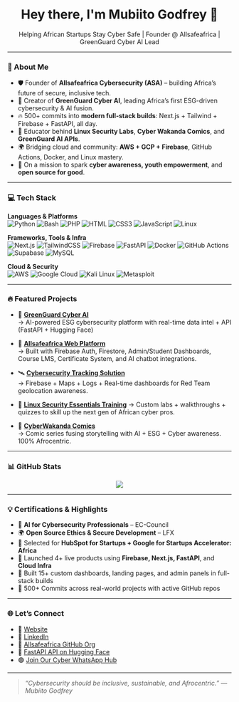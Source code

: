 <h1 align="center">Hey there, I'm Mubiito Godfrey 🚀</h1>
<p align="center">
Helping African Startups Stay Cyber Safe | Founder @ Allsafeafrica | GreenGuard Cyber AI Lead
</p>

---

### 💬 About Me

- 🛡️ Founder of **Allsafeafrica Cybersecurity (ASA)** – building Africa’s future of secure, inclusive tech.
- 🌿 Creator of **GreenGuard Cyber AI**, leading Africa’s first ESG-driven cybersecurity & AI fusion.
- 🔥 500+ commits into **modern full-stack builds**: Next.js + Tailwind + Firebase + FastAPI, all day.
- 🧠 Educator behind **Linux Security Labs**, **Cyber Wakanda Comics**, and **GreenGuard AI APIs**.
- 🌍 Bridging cloud and community: **AWS + GCP + Firebase**, GitHub Actions, Docker, and Linux mastery.
- 🧪 On a mission to spark **cyber awareness, youth empowerment**, and **open source for good**.

---

### 💻 Tech Stack

**Languages & Platforms**  
![Python](https://img.shields.io/badge/Python-3776AB?style=flat&logo=python&logoColor=white)
![Bash](https://img.shields.io/badge/Bash-4EAA25?style=flat&logo=gnubash&logoColor=white)
![PHP](https://img.shields.io/badge/PHP-777BB4?style=flat&logo=php&logoColor=white)
![HTML](https://img.shields.io/badge/HTML5-E34F26?style=flat&logo=html5&logoColor=white)
![CSS3](https://img.shields.io/badge/CSS3-1572B6?style=flat&logo=css3&logoColor=white)
![JavaScript](https://img.shields.io/badge/JavaScript-F7DF1E?style=flat&logo=javascript&logoColor=black)
![Linux](https://img.shields.io/badge/Linux-FCC624?style=flat&logo=linux&logoColor=black)

**Frameworks, Tools & Infra**  
![Next.js](https://img.shields.io/badge/Next.js-000000?style=flat&logo=next.js&logoColor=white)
![TailwindCSS](https://img.shields.io/badge/Tailwind_CSS-38B2AC?style=flat&logo=tailwind-css&logoColor=white)
![Firebase](https://img.shields.io/badge/Firebase-FFCA28?style=flat&logo=firebase&logoColor=black)
![FastAPI](https://img.shields.io/badge/FastAPI-009688?style=flat&logo=fastapi&logoColor=white)
![Docker](https://img.shields.io/badge/Docker-2496ED?style=flat&logo=docker&logoColor=white)
![GitHub Actions](https://img.shields.io/badge/GitHub_Actions-2088FF?style=flat&logo=github-actions&logoColor=white)
![Supabase](https://img.shields.io/badge/Supabase-3ECF8E?style=flat&logo=supabase&logoColor=white)
![MySQL](https://img.shields.io/badge/MySQL-4479A1?style=flat&logo=mysql&logoColor=white)

**Cloud & Security**  
![AWS](https://img.shields.io/badge/AWS-232F3E?style=flat&logo=amazonaws&logoColor=white)
![Google Cloud](https://img.shields.io/badge/GCP-4285F4?style=flat&logo=googlecloud&logoColor=white)
![Kali Linux](https://img.shields.io/badge/Kali_Linux-557C94?style=flat&logo=kalilinux&logoColor=white)
![Metasploit](https://img.shields.io/badge/Metasploit-202124?style=flat&logo=metasploit&logoColor=white)

---

### 🔥 Featured Projects

- 🧠 **[GreenGuard Cyber AI](https://allsafeafrica.github.io/greenguardcyberai/)**  
  → AI-powered ESG cybersecurity platform with real-time data intel + API (FastAPI + Hugging Face)

- 📱 **[Allsafeafrica Web Platform](https://allsafeafrica.com)**  
  → Built with Firebase Auth, Firestore, Admin/Student Dashboards, Course LMS, Certificate System, and AI chatbot integrations.

- 🛰️ **[Cybersecurity Tracking Solution](https://allsafeafrica.com)**  
  → Firebase + Maps + Logs + Real-time dashboards for Red Team geolocation awareness.

- 🧪 **[Linux Security Essentials Training](https://allsafeafrica.com)**
  → Custom labs + walkthroughs + quizzes to skill up the next gen of African cyber pros.

- 🎨 **[CyberWakanda Comics](https://allsafeafrica.com)**  
  → Comic series fusing storytelling with AI + ESG + Cyber awareness. 100% Afrocentric.

---

### 📊 GitHub Stats

<p align="center">
  <img src="https://github-readme-stats.vercel.app/api?username=mubiitogodfrey&show_icons=true&theme=radical" />
</p>

---

### 💡 Certifications & Highlights

- 🧠 **AI for Cybersecurity Professionals** – EC-Council  
- 🌍 **Open Source Ethics & Secure Development** – LFX  
- 🥇 Selected for **HubSpot for Startups + Google for Startups Accelerator: Africa**
- 🚀 Launched 4+ live products using **Firebase, Next.js, FastAPI**, and **Cloud Infra**
- 🧩 Built 15+ custom dashboards, landing pages, and admin panels in full-stack builds
- 🧱 500+ Commits across real-world projects with active GitHub repos

---

### 🌐 Let’s Connect

- 🔗 [Website](https://allsafeafrica.com)  
- 💼 [LinkedIn](https://www.linkedin.com/in/mubiito-godfrey/)  
- 🧠 [Allsafeafrica GitHub Org](https://github.com/Allsafeafrica)  
- 🧪 [FastAPI API on Hugging Face](https://huggingface.co/spaces/Allsafeafrica)  
- 🟢 [Join Our Cyber WhatsApp Hub](https://chat.whatsapp.com/Efshu4Gv75F4tnZVmGmaTr)

---

> _“Cybersecurity should be inclusive, sustainable, and Afrocentric.” — Mubiito Godfrey_

